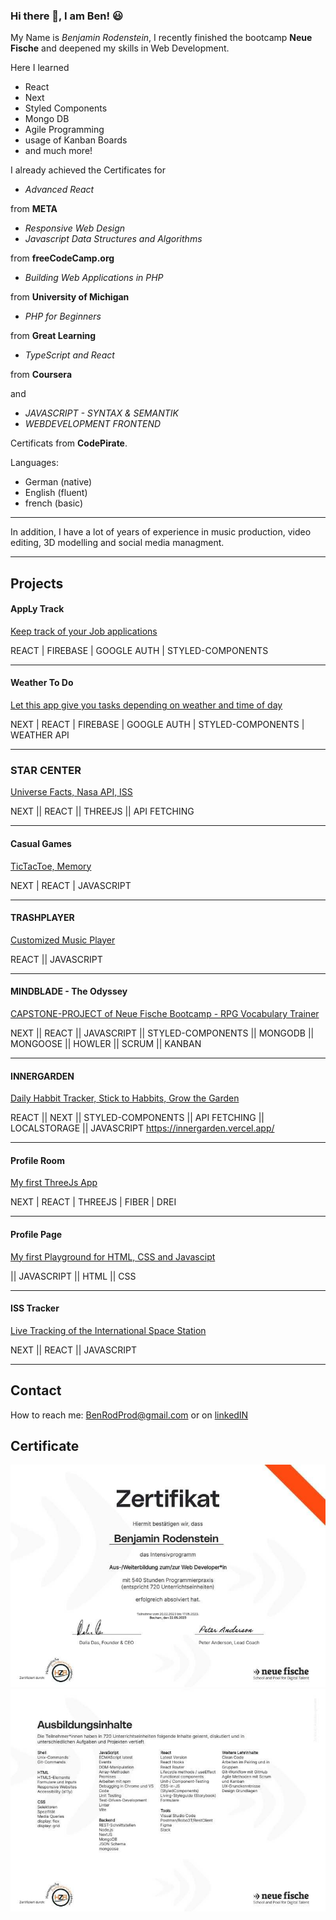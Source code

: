 ### Hi there 👋, I am Ben! :smiley:



My Name is *Benjamin Rodenstein*, I recently finished the bootcamp **Neue Fische** and deepened my skills in Web Development.

Here I learned 
- React
- Next
- Styled Components
- Mongo DB
- Agile Programming
- usage of Kanban Boards
- and much more!

I already achieved the Certificates for 

- *Advanced React*

from **META**

- *Responsive Web Design*
- *Javascript Data Structures and Algorithms* 

from **freeCodeCamp.org** 

- *Building Web Applications in PHP*

from **University of Michigan**

- *PHP for Beginners*

from **Great Learning**

- *TypeScript and React*

from **Coursera**

and

- *JAVASCRIPT - SYNTAX & SEMANTIK*
- *WEBDEVELOPMENT FRONTEND* 

Certificats from **CodePirate**.

Languages:
- German (native)
- English (fluent)
- french (basic)

---

In addition, I have a lot of years of experience in music production, video editing, 3D modelling and social media managment.

---

## Projects

#### AppLy Track

[Keep track of your Job applications](https://benrodprod.github.io/AppLyTrack/)

REACT | FIREBASE | GOOGLE AUTH | STYLED-COMPONENTS

---

#### Weather To Do

[Let this app give you tasks depending on weather and time of day](https://weather-to-do.vercel.app/)

NEXT | REACT | FIREBASE | GOOGLE AUTH | STYLED-COMPONENTS | WEATHER API

---


### STAR CENTER

[Universe Facts, Nasa API, ISS](https://star-center.vercel.app/)

NEXT || REACT || THREEJS || API FETCHING

---

#### Casual Games

[TicTacToe, Memory](https://casual-games.vercel.app/)

NEXT | REACT | JAVASCRIPT

---

#### TRASHPLAYER

[Customized Music Player](https://benrodprod.github.io/TrashPlayer/)

REACT || JAVASCRIPT

---

#### MINDBLADE - The Odyssey

[CAPSTONE-PROJECT of Neue Fische Bootcamp - RPG Vocabulary Trainer](https://capstone-project-kohl-seven.vercel.app/)

NEXT || REACT || JAVASCRIPT || STYLED-COMPONENTS || MONGODB || MONGOOSE || HOWLER || SCRUM || KANBAN

---

#### INNERGARDEN

[Daily Habbit Tracker, Stick to Habbits, Grow the Garden](https://innergarden.vercel.app/)

REACT || NEXT || STYLED-COMPONENTS || API FETCHING || LOCALSTORAGE || JAVASCRIPT
https://innergarden.vercel.app/

---



#### Profile Room

[My first ThreeJs App](https://profile-room.vercel.app/)

NEXT | REACT | THREEJS | FIBER | DREI

---

#### Profile Page

[My first Playground for HTML, CSS and Javascipt](https://benrodprod.github.io/Profile_Page/html/index.html)

|| JAVASCRIPT || HTML || CSS

---

#### ISS Tracker

[Live Tracking of the International Space Station](https://iss-tracker-five.vercel.app/)

NEXT || REACT || JAVASCRIPT

---

## Contact

How to reach me: BenRodProd@gmail.com
or on [linkedIN](https://www.linkedin.com/in/benjamin-rodenstein-26aabb26a/)

## Certificate

![Neue Fische Bootcamp](https://github.com/BenRodProd/BenRodProd/blob/BenRodProd/certificate-Benjamin_Rodenstein-Page1.jpg)
![Neue Fische Bootcamp](https://github.com/BenRodProd/BenRodProd/blob/BenRodProd/certificate-Benjamin_Rodenstein-Page2.jpg)
